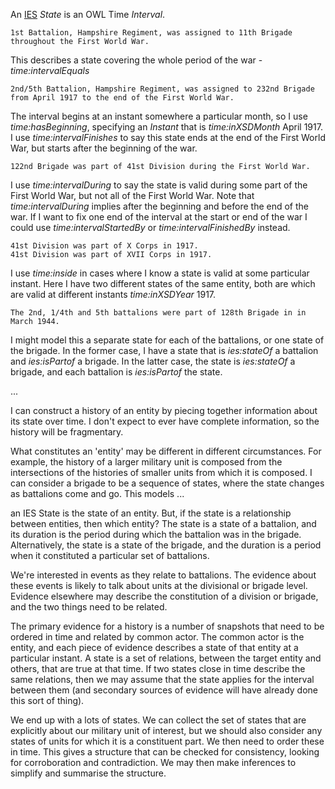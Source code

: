 

An [IES](https://github.com/dstl/IES4) *State* is an OWL Time *Interval*.

	1st Battalion, Hampshire Regiment, was assigned to 11th Brigade throughout the First World War.
	
This describes a state covering the whole period of the war - *time:intervalEquals*

	2nd/5th Battalion, Hampshire Regiment, was assigned to 232nd Brigade from April 1917 to the end of the First World War.

The interval begins at an instant somewhere a particular month, so I use *time:hasBeginning*, specifying an *Instant* that is *time:inXSDMonth* April 1917.
I use *time:intervalFinishes* to say this state ends at the end of the First World War, but starts after the beginning of the war.

	122nd Brigade was part of 41st Division during the First World War.
	
I use *time:intervalDuring* to say the state is valid during some part of the First World War, but not all of the First World War. Note that *time:intervalDuring* implies after the beginning and before the end of the war. If I want to fix one end of the interval at the start or end of the war I could use *time:intervalStartedBy* or *time:intervalFinishedBy* instead.

	41st Division was part of X Corps in 1917.
	41st Division was part of XVII Corps in 1917.

I use *time:inside* in cases where I know a state is valid at some particular instant. Here I have two different states of the same entity, both are which are valid at different instants *time:inXSDYear* 1917.

	The 2nd, 1/4th and 5th battalions were part of 128th Brigade in in March 1944.
	
I might model this a separate state for each of the battalions, or one state of the brigade. In the former case, I have a state that is *ies:stateOf* a battalion and *ies:isPartof* a brigade. In the latter case, the state is *ies:stateOf* a brigade, and each battalion is *ies:isPartof* the state.

...

I can construct a history of an entity by piecing together information about its state over time. I don't expect to ever have complete information, so the history will be fragmentary.

What constitutes an 'entity' may be different in different circumstances. For example, the history of a larger military unit is composed from the intersections of the histories of smaller units from which it is composed. I can consider a brigade to be a sequence of states, where the state changes as battalions come and go. This models 
...

an IES State is the state of an entity. But, if the state is a relationship between entities, then which entity?
The state is a state of a battalion, and its duration is the period during which the battalion was in the brigade. Alternatively, the state is a state of the brigade, and the duration is a period when it constituted a particular set of battalions. 

We're interested in events as they relate to battalions. The evidence about these events is likely to talk about units at the divisional or brigade level. Evidence elsewhere may describe the constitution of a division or brigade, and the two things need to be related.

The primary evidence for a history is a number of snapshots that need to be ordered in time and related by common actor. The common actor is the entity, and each piece of evidence describes a state of that entity at a particular instant. A state is a set of relations, between the target entity and others, that are true at that time. If two states close in time describe the same relations, then we may assume that the state applies for the interval between them (and secondary sources of evidence will have already done this sort of thing).

We end up with a lots of states. We can collect the set of states that are explicitly about our military unit of interest, but we should also consider any states of units for which it is a constituent part. We then need to order these in time. This gives a structure that can be checked for consistency, looking for corroboration and contradiction. We may then make inferences to simplify and summarise the structure.


